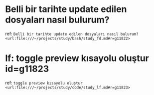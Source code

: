 
# Belli bir tarihte update edilen dosyaları nasıl bulurum? 

ref: `Belli bir tarihte update edilen dosyaları nasıl bulurum? <url:file:///~/projects/study/bash/study_fd.md#r=g11822>`

# lf: toggle preview kısayolu oluştur id=g11823

ref: `toggle preview kısayolu oluştur <url:file:///~/projects/study/code/study_lf.md#r=g11823>`


